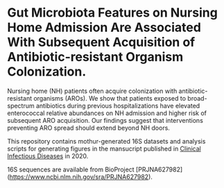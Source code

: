 # Gut Microbiota Features on Nursing Home Admission Are Associated With Subsequent Acquisition of Antibiotic-resistant Organism Colonization.

Nursing home (NH) patients often acquire colonization with antibiotic-resistant organisms (AROs). We show that patients exposed to broad-spectrum antibiotics during previous hospitalizations have elevated enterococcal relative abundances on NH admission and higher risk of subsequent ARO acquisition. Our findings suggest that interventions preventing ARO spread should extend beyond NH doors.

This repository contains mothur-generated 16S datasets and analysis scripts for generating figures in the mansucript published in [Clinical Infectious Diseases](https://academic-oup-com.proxy.lib.umich.edu/cid/article/doi/10.1093/cid/ciaa662/5849515) in 2020. 

16S sequences are available from BioProject [PRJNA627982] (https://www.ncbi.nlm.nih.gov/sra/PRJNA627982).
